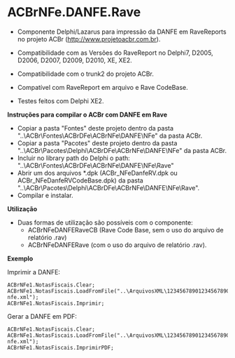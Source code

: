 ACBrNFe.DANFE.Rave
==================

- Componente Delphi/Lazarus para impressão da DANFE em RaveReports no projeto ACBr (http://www.projetoacbr.com.br).

- Compatibilidade com as Versões do RaveReport no Delphi7, D2005, D2006, D2007, D2009, D2010, XE, XE2.

- Compatibilidade com o trunk2 do projeto ACBr.

- Compatível com RaveReport em arquivo e Rave CodeBase.

- Testes feitos com Delphi XE2.

**Instruções para compilar o ACBr com DANFE em Rave**

- Copiar a pasta "Fontes" deste projeto dentro da pasta "..\ACBr\Fontes\ACBrDFe\ACBrNFe\DANFE\NFe\" da pasta ACBr.
- Copiar a pasta "Pacotes" deste projeto dentro da pasta "..\ACBr\Pacotes\Delphi\ACBrDFe\ACBrNFe\DANFE\NFe\" da pasta ACBr.
- Incluir no library path do Delphi o path: "..\ACBr\Fontes\ACBrDFe\ACBrNFe\DANFE\NFe\Rave"
- Abrir um dos arquivos *.dpk (ACBr_NFeDanfeRV.dpk ou ACBr_NFeDanfeRVCodeBase.dpk) da pasta "..\ACBr\Pacotes\Delphi\ACBrDFe\ACBrNFe\DANFE\NFe\Rave".
- Compilar e instalar.

**Utilização**

- Duas formas de utilização são possíveis com o componente:
  - ACBrNFeDANFERaveCB (Rave Code Base, sem o uso do arquivo de relatório .rav)
  - ACBrNFeDANFERave (com o uso do arquivo de relatório .rav). 

**Exemplo**

Imprimir a DANFE:
```shell
ACBrNFe1.NotasFiscais.Clear;
ACBrNFe1.NotasFiscais.LoadFromFile("..\ArquivosXML\12345678901234567890123456789012345678901234-nfe.xml");
ACBrNFe1.NotasFiscais.Imprimir;
```

Gerar a DANFE em PDF:
```shell
ACBrNFe1.NotasFiscais.Clear;
ACBrNFe1.NotasFiscais.LoadFromFile("..\ArquivosXML\12345678901234567890123456789012345678901234-nfe.xml");
ACBrNFe1.NotasFiscais.ImprimirPDF;
```
